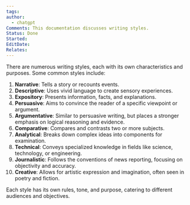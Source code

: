 ```yaml
---
tags: 
author:
  - chatgpt
Comments: This documentation discusses writing styles.
Status: Done
Started: 
EditDate: 
Relates:
---
```

There are numerous writing styles, each with its own characteristics and purposes. Some common styles include:  
  
1. **Narrative**: Tells a story or recounts events.  
2. **Descriptive**: Uses vivid language to create sensory experiences.  
3. **Expository**: Presents information, facts, and explanations.  
4. **Persuasive**: Aims to convince the reader of a specific viewpoint or argument.  
5. **Argumentative**: Similar to persuasive writing, but places a stronger emphasis on logical reasoning and evidence.  
6. **Comparative**: Compares and contrasts two or more subjects.  
7. **Analytical**: Breaks down complex ideas into components for examination.  
8. **Technical**: Conveys specialized knowledge in fields like science, technology, or engineering.  
9. **Journalistic**: Follows the conventions of news reporting, focusing on objectivity and accuracy.  
10. **Creative**: Allows for artistic expression and imagination, often seen in poetry and fiction.  
  
Each style has its own rules, tone, and purpose, catering to different audiences and objectives.